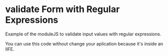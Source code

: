 # validate Form with Regular Expressions
Example of the moduleJS to validate input values with regular expressions.

You can use this code without change your aplication because it's inside an IIFE.


